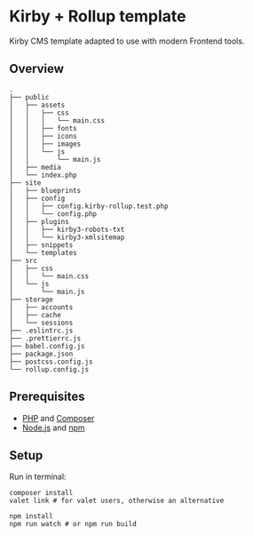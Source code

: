 # Kirby + Rollup template

Kirby CMS template adapted to use with modern Frontend tools.

## Overview

```
.
├── public
│   ├── assets
│   │   ├── css
│   │   │   └── main.css
│   │   ├── fonts
│   │   ├── icons
│   │   ├── images
│   │   └── js
│   │       └── main.js
│   ├── media
│   └── index.php
├── site
│   ├── blueprints
│   ├── config
│   │   ├── config.kirby-rollup.test.php
│   │   └── config.php
│   ├── plugins
│   │   ├── kirby3-robots-txt
│   │   └── kirby3-xmlsitemap
│   ├── snippets
│   └── templates
├── src
│   ├── css
│   │   └── main.css
│   └── js
│       └── main.js
├── storage
│   ├── accounts
│   ├── cache
│   └── sessions
├── .eslintrc.js
├── .prettierrc.js
├── babel.config.js
├── package.json
├── postcss.config.js
└── rollup.config.js
```

## Prerequisites

- [PHP](https://www.php.net) and [Composer](https://getcomposer.org)  
- [Node.js](https://nodejs.org/) and [npm](https://www.npmjs.com/)

## Setup

Run in terminal:
```shell
composer install
valet link # for valet users, otherwise an alternative

npm install
npm run watch # or npm run build
```
